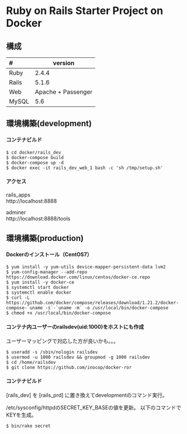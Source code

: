 # Ruby on Rails Starter Project on Docker

## 構成

|#  |version|
|:--|---|
|Ruby|2.4.4|
|Rails|5.1.6|
|Web|Apache + Passenger|
|MySQL|5.6|

## 環境構築(development)

#### コンテナビルド
```
$ cd docker/rails_dev
$ docker-compose build
$ docker-compose up -d
$ docker exec -it rails_dev_web_1 bash -c 'sh /tmp/setup.sh'
```

#### アクセス
rails_apps  
http://localhost:8888

adminer  
http://localhost:8888/tools


## 環境構築(production)

#### Dockerのインストール（CentOS7）
```
$ yum install -y yum-utils device-mapper-persistent-data lvm2
$ yum-config-manager --add-repo https://download.docker.com/linux/centos/docker-ce.repo
$ yum install -y docker-ce
$ systemctl start docker
$ systemctl enable docker
$ curl -L https://github.com/docker/compose/releases/download/1.21.2/docker-compose-`uname -s`-`uname -m` -o /usr/local/bin/docker-compose
$ chmod +x /usr/local/bin/docker-compose
```

#### コンテナ内ユーザーのrailsdev(uid:1000)をホストにも作成
ユーザーマッピングで対応した方が良いかも。。。
```
$ useradd -s /sbin/nologin railsdev
$ usermod -u 1000 railsdev && groupmod -g 1000 railsdev
$ cd /home/railsdev
$ git clone https://github.com/inocop/docker-ror
```

#### コンテナビルド

[rails_dev] を [rails_prd] に置き換えてdevelopmentのコマンド実行。

/etc/sysconfig/httpdのSECRET_KEY_BASEの値を更新。
以下のコマンドでKEYを生成。
```
$ bin/rake secret
```
